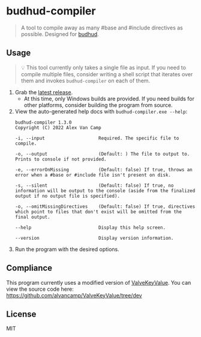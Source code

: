 # budhud-compiler

> A tool to compile away as many #base and #include directives as possible. Designed for [budhud](https://github.com/rbjaxter/budhud).

## Usage

> 💡 This tool currently only takes a single file as input. If you need to compile multiple files, consider writing a shell script that iterates over them and invokes `budhud-compiler` on each of them.

1. Grab the [latest release](https://github.com/alvancamp/budhud-compiler/releases).
	- At this time, only Windows builds are provided. If you need builds for other platforms, consider building the program from source.
2. View the auto-generated help docs with `budhud-compiler.exe --help`:
	```
	budhud-compiler 1.3.0
	Copyright (C) 2022 Alex Van Camp

	-i, --input                    Required. The specific file to compile.

	-o, --output                   (Default: ) The file to output to. Prints to console if not provided.

	-e, --errorOnMissing           (Default: false) If true, throws an error when a #base or #include file isn't present on disk.

	-s, --silent                   (Default: false) If true, no information will be output to the console (aside from the finalized output if no output file is specified).

	-o, --omitMissingDirectives    (Default: false) If true, directives which point to files that don't exist will be omitted from the final output.

	--help                         Display this help screen.

	--version                      Display version information.
	```
3. Run the program with the desired options.

## Compliance

This program currently uses a modified version of [ValveKeyValue](https://github.com/SteamDatabase/ValveKeyValue). You can view the source code here: https://github.com/alvancamp/ValveKeyValue/tree/dev

## License

MIT
